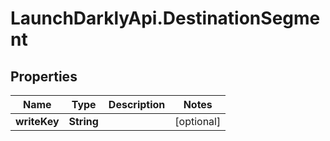 # LaunchDarklyApi.DestinationSegment

## Properties
Name | Type | Description | Notes
------------ | ------------- | ------------- | -------------
**writeKey** | **String** |  | [optional] 


